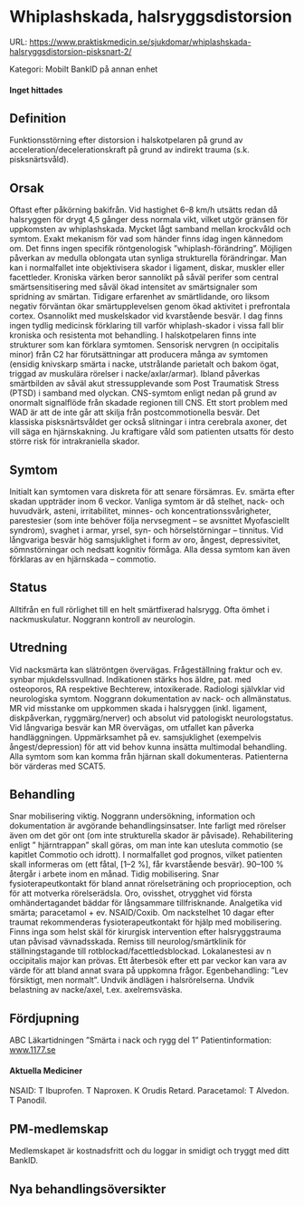 # Whiplashskada, halsryggsdistorsion

URL: https://www.praktiskmedicin.se/sjukdomar/whiplashskada-halsryggsdistorsion-pisksnart-2/



Kategori: Mobilt BankID på annan enhet

#### Inget hittades

## Definition

Funktionsstörning efter distorsion i halskotpelaren på grund av acceleration/decelerationskraft på grund av indirekt trauma (s.k. pisksnärtsvåld).

## Orsak

Oftast efter påkörning bakifrån. Vid hastighet 6–8 km/h utsätts redan då halsryggen för drygt 4,5 gånger dess normala vikt, vilket utgör gränsen för uppkomsten av whiplashskada. Mycket lågt samband mellan krockvåld och symtom. Exakt mekanism för vad som händer finns idag ingen kännedom om. Det finns ingen specifik röntgenologisk ”whiplash-förändring”. Möjligen påverkan av medulla oblongata utan synliga strukturella förändringar.
Man kan i normalfallet inte objektivisera skador i ligament, diskar, muskler eller facettleder. Kroniska värken beror sannolikt på såväl perifer som central smärtsensitisering med såväl ökad intensitet av smärtsignaler som spridning av smärtan. Tidigare erfarenhet av smärtlidande, oro liksom negativ förväntan ökar smärtupplevelsen genom ökad aktivitet i prefrontala cortex. Osannolikt med muskelskador vid kvarstående besvär.
I dag finns ingen tydlig medicinsk förklaring till varför whiplash-skador i vissa fall blir kroniska och resistenta mot behandling. I halskotpelaren finns inte strukturer som kan förklara symtomen. Sensorisk nervgren (n occipitalis minor) från C2 har förutsättningar att producera många av symtomen (ensidig knivskarp smärta i nacke, utstrålande parietalt och bakom ögat, triggad av muskulära rörelser i nacke/axlar/armar). Ibland påverkas smärtbilden av såväl akut stressupplevande som Post Traumatisk Stress (PTSD) i samband med olyckan. CNS-symtom enligt nedan på grund av onormalt signalflöde från skadade regionen till CNS.
Ett stort problem med WAD är att de inte går att skilja från postcommotionella besvär. Det klassiska pisksnärtsvåldet ger också slitningar i intra cerebrala axoner, det vill säga en hjärnskakning. Ju kraftigare våld som patienten utsatts för desto större risk för intrakraniella skador.

## Symtom

Initialt kan symtomen vara diskreta för att senare försämras. Ev. smärta efter skadan uppträder inom 6 veckor. Vanliga symtom är då stelhet, nack- och huvudvärk, asteni, irritabilitet, minnes- och koncentrationssvårigheter, parestesier (som inte behöver följa nervsegment – se avsnittet Myofasciellt syndrom), svaghet i armar, yrsel, syn- och hörselstörningar – tinnitus. Vid långvariga besvär hög samsjuklighet i form av oro, ångest, depressivitet, sömnstörningar och nedsatt kognitiv förmåga. Alla dessa symtom kan även förklaras av en hjärnskada – commotio.

## Status

Alltifrån en full rörlighet till en helt smärtfixerad halsrygg. Ofta ömhet i nackmuskulatur. Noggrann kontroll av neurologin.

## Utredning

Vid nacksmärta kan slätröntgen övervägas. Frågeställning fraktur och ev. synbar mjukdelssvullnad. Indikationen stärks hos äldre, pat. med osteoporos, RA respektive Bechterew, intoxikerade. Radiologi självklar vid neurologiska symtom.
Noggrann dokumentation av nack- och allmänstatus. MR vid misstanke om uppkommen skada i halsryggen (inkl. ligament, diskpåverkan, ryggmärg/nerver) och absolut vid patologiskt neurologstatus. Vid långvariga besvär kan MR övervägas, om utfallet kan påverka handläggningen. Uppmärksamhet på ev. samsjuklighet (exempelvis ångest/depression) för att vid behov kunna insätta multimodal behandling. Alla symtom som kan komma från hjärnan skall dokumenteras. Patienterna bör värderas med SCAT5.

## Behandling

Snar mobilisering viktig. Noggrann undersökning, information och dokumentation är avgörande behandlingsinsatser. Inte farligt med rörelser även om det gör ont (om inte strukturella skador är påvisade). Rehabilitering enligt ” hjärntrappan” skall göras, om man inte kan utesluta commotio (se kapitlet Commotio och idrott).
I normalfallet god prognos, vilket patienten skall informeras om (ett fåtal, [1–2 %], får kvarstående besvär). 90–100 % återgår i arbete inom en månad. Tidig mobilisering. Snar fysioterapeutkontakt för bland annat rörelseträning och proprioception, och för att motverka rörelserädsla.
Oro, ovisshet, otrygghet vid första omhändertagandet bäddar för långsammare tillfrisknande. Analgetika vid smärta; paracetamol + ev. NSAID/Coxib.
Om nackstelhet 10 dagar efter traumat rekommenderas fysioterapeutkontakt för hjälp med mobilisering. Finns inga som helst skäl för kirurgisk intervention efter halsryggstrauma utan påvisad vävnadsskada.
Remiss till neurolog/smärtklinik för ställningstagande till rotblockad/facettledsblockad. Lokalanestesi av n occipitalis major kan prövas.
Ett återbesök efter ett par veckor kan vara av värde för att bland annat svara på uppkomna frågor.
Egenbehandling: ”Lev försiktigt, men normalt”. Undvik ändlägen i halsrörelserna. Undvik belastning av nacke/axel, t.ex. axelremsväska.

## Fördjupning

ABC Läkartidningen ”Smärta i nack och rygg del 1”
Patientinformation: www.1177.se

#### Aktuella Mediciner

NSAID: T Ibuprofen. T Naproxen. K Orudis Retard.
Paracetamol: T Alvedon. T Panodil.

## PM-medlemskap

Medlemskapet är kostnadsfritt och du loggar in smidigt och tryggt med ditt BankID.

## Nya behandlingsöversikter


